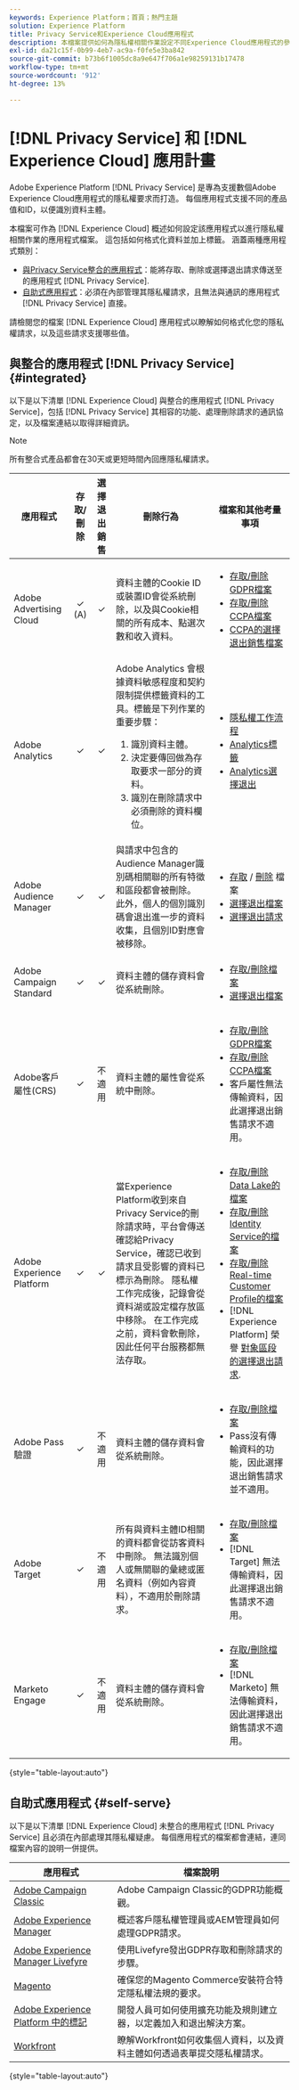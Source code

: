 ```yaml
---
keywords: Experience Platform；首頁；熱門主題
solution: Experience Platform
title: Privacy Service和Experience Cloud應用程式
description: 本檔案提供如何為隱私權相關作業設定不同Experience Cloud應用程式的參考資料。
exl-id: da21c15f-0b99-4eb7-ac9a-f0fe5e3ba842
source-git-commit: b73b6f1005dc8a9e647f706a1e98259131b17478
workflow-type: tm+mt
source-wordcount: '912'
ht-degree: 13%

---
```


# [!DNL Privacy Service] 和 [!DNL Experience Cloud] 應用計畫

Adobe Experience Platform [!DNL Privacy Service] 是專為支援數個Adobe Experience Cloud應用程式的隱私權要求而打造。 每個應用程式支援不同的產品值和ID，以便識別資料主體。

本檔案可作為 [!DNL Experience Cloud] 概述如何設定該應用程式以進行隱私權相關作業的應用程式檔案。 這包括如何格式化資料並加上標籤。 涵蓋兩種應用程式類別：

* [與Privacy Service整合的應用程式](#integrated)：能將存取、刪除或選擇退出請求傳送至的應用程式 [!DNL Privacy Service].
* [自助式應用程式](#self-serve)：必須在內部管理其隱私權請求，且無法與通訊的應用程式 [!DNL Privacy Service] 直接。

請檢閱您的檔案 [!DNL Experience Cloud] 應用程式以瞭解如何格式化您的隱私權請求，以及這些請求支援哪些值。

## 與整合的應用程式 [!DNL Privacy Service] {#integrated}

以下是以下清單 [!DNL Experience Cloud] 與整合的應用程式 [!DNL Privacy Service]，包括 [!DNL Privacy Service] 其相容的功能、處理刪除請求的通訊協定，以及檔案連結以取得詳細資訊。

>[!NOTE]
>
>所有整合式產品都會在30天或更短時間內回應隱私權請求。

| 應用程式 | 存取/刪除 | 選擇退出銷售 | 刪除行為 | 檔案和其他考量事項 |
| --- | :---: | :---: | --- | --- |
| Adobe Advertising Cloud | ✓ (A) | ✓ | 資料主體的Cookie ID或裝置ID會從系統刪除，以及與Cookie相關的所有成本、點選次數和收入資料。 | <ul><li>[存取/刪除GDPR檔案](https://experienceleague.adobe.com/docs/advertising-cloud/privacy/ad-cloud-gdpr.html)</li><li>[存取/刪除CCPA檔案](https://experienceleague.adobe.com/docs/advertising-cloud/privacy/ad-cloud-ccpa-access-delete.html)</li><li>[CCPA的選擇退出銷售檔案](https://experienceleague.adobe.com/docs/advertising-cloud/privacy/ad-cloud-ccpa-opt-out-of-sale.html)</li></ul> |
| Adobe Analytics | ✓ | ✓ | Adobe Analytics 會根據資料敏感程度和契約限制提供標籤資料的工具。標籤是下列作業的重要步驟：<ol><li>識別資料主體。</li><li>決定要傳回做為存取要求一部分的資料。</li><li>識別在刪除請求中必須刪除的資料欄位。</li></ol> | <ul><li>[隱私權工作流程](https://experienceleague.adobe.com/docs/analytics/admin/admin-tools/data-governance/an-gdpr-workflow.html)</li><li>[Analytics標籤](https://experienceleague.adobe.com/docs/analytics/admin/admin-tools/data-governance/data-labels/gdpr-labels.html)</li><li>[Analytics選擇退出](https://experienceleague.adobe.com/docs/analytics/components/dimensions/cm-opt-out.html)</li></ul> |
| Adobe Audience Manager | ✓ | ✓ | 與請求中包含的Audience Manager識別碼相關聯的所有特徵和區段都會被刪除。 此外，個人的個別識別碼會退出進一步的資料收集，且個別ID對應會被移除。 | <ul><li>[存取](https://experienceleague.adobe.com/docs/audience-manager/user-guide/overview/data-privacy/data-privacy-requests.html#access-data) / [刪除](https://experienceleague.adobe.com/docs/audience-manager/user-guide/overview/data-privacy/data-privacy-requests.html#delete-data) 檔案</li><li>[選擇退出檔案](https://experienceleague.adobe.com/docs/audience-manager/user-guide/features/declared-ids.html#opt-out-calls)</li><li>[選擇退出請求](https://experienceleague.adobe.com/docs/audience-manager/user-guide/overview/data-privacy/data-privacy-requests.html#opt-out-requests)</li></ul> |
| Adobe Campaign Standard | ✓ | ✓ | 資料主體的儲存資料會從系統刪除。 | <ul><li>[存取/刪除檔案](https://experienceleague.adobe.com/docs/campaign-classic/using/getting-started/privacy/privacy-management.html?lang=zh-Hant)</li><li>[選擇退出檔案](../segmentation/consents.md)</li></ul> |
| Adobe客戶屬性(CRS) | ✓ | 不適用 | 資料主體的屬性會從系統中刪除。 | <ul><li>[存取/刪除GDPR檔案](https://experienceleague.adobe.com/docs/core-services/interface/customer-attributes/gdpr.html)</li><li>[存取/刪除CCPA檔案](https://experienceleague.adobe.com/docs/core-services/interface/customer-attributes/ccpa.html)</li><li>客戶屬性無法傳輸資料，因此選擇退出銷售請求不適用。</li></ul> |
| Adobe Experience Platform | ✓ | ✓ | 當Experience Platform收到來自Privacy Service的刪除請求時，平台會傳送確認給Privacy Service，確認已收到請求且受影響的資料已標示為刪除。 隱私權工作完成後，記錄會從資料湖或設定檔存放區中移除。 在工作完成之前，資料會軟刪除，因此任何平台服務都無法存取。 | <ul><li>[存取/刪除Data Lake的檔案](../catalog/privacy.md)</li><li>[存取/刪除Identity Service的檔案](../identity-service/privacy.md)</li><li>[存取/刪除Real-time Customer Profile的檔案](../profile/privacy.md)</li><li>[!DNL Experience Platform] 榮譽 [對象區段的選擇退出請求](../segmentation/consents.md).</li></ul> |
| Adobe Pass 驗證 | ✓ | 不適用 | 資料主體的儲存資料會從系統刪除。 | <ul><li>[存取/刪除檔案](https://tve.helpdocsonline.com/how-to-make-a-privacy-request)</li><li>Pass沒有傳輸資料的功能，因此選擇退出銷售請求並不適用。</li></ul> |
| Adobe Target | ✓ | 不適用 | 所有與資料主體ID相關的資料都會從訪客資料中刪除。 無法識別個人或無關聯的彙總或匿名資料（例如內容資料），不適用於刪除請求。 | <ul><li>[存取/刪除檔案](https://experienceleague.adobe.com/docs/target/using/implement-target/before-implement/privacy/cmp-privacy-and-general-data-protection-regulation.html)</li><li>[!DNL Target] 無法傳輸資料，因此選擇退出銷售請求不適用。</li></ul> |
| Marketo Engage | ✓ | 不適用 | 資料主體的儲存資料會從系統刪除。 | <ul><li>[存取/刪除檔案](https://experienceleague.adobe.com/docs/marketo/using/product-docs/core-marketo-concepts/miscellaneous/privacy-requests.html)</li><li>[!DNL Marketo] 無法傳輸資料，因此選擇退出銷售請求不適用。</li></ul> |

{style="table-layout:auto"}

## 自助式應用程式 {#self-serve}

以下是以下清單 [!DNL Experience Cloud] 未整合的應用程式 [!DNL Privacy Service] 且必須在內部處理其隱私權疑慮。 每個應用程式的檔案都會連結，連同檔案內容的說明一併提供。

| 應用程式 | 檔案說明 |
| ------- | ----------- |
| [Adobe Campaign Classic](https://experienceleague.adobe.com/docs/campaign-classic/using/getting-started/privacy/privacy-management.html?lang=zh-Hant) | Adobe Campaign Classic的GDPR功能概觀。 |
| [Adobe Experience Manager](https://experienceleague.adobe.com/docs/experience-manager-64/managing/data-protection/data-protection-and-privacy.html) | 概述客戶隱私權管理員或AEM管理員如何處理GDPR請求。 |
| [Adobe Experience Manager Livefyre](https://experienceleague.adobe.com/docs/livefyre/using/settings-other/privacy-requests/c-gdpr-compliance.html) | 使用Livefyre發出GDPR存取和刪除請求的步驟。 |
| [Magento](https://devdocs.magento.com/compliance/industry-compliance.html) | 確保您的Magento Commerce安裝符合特定隱私權法規的要求。 |
| [Adobe Experience Platform 中的標記](../tags/ui/client-side/consent.md) | 開發人員可如何使用擴充功能及規則建立器，以定義加入和退出解決方案。 |
| [Workfront](https://www.workfront.com/privacy-notice) | 瞭解Workfront如何收集個人資料，以及資料主體如何透過表單提交隱私權請求。 |

{style="table-layout:auto"}
